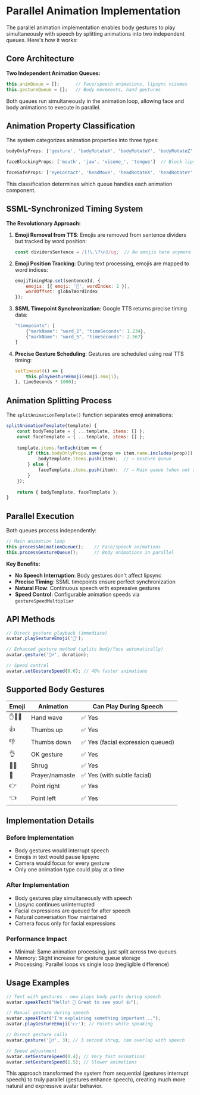 # Parallel Animation Implementation

The parallel animation implementation enables body gestures to play simultaneously with speech by splitting animations into two independent queues. Here's how it works:

## Core Architecture

**Two Independent Animation Queues:**
```javascript
this.animQueue = [];      // Face/speech animations, lipsync visemes
this.gestureQueue = [];   // Body movements, hand gestures
```

Both queues run simultaneously in the animation loop, allowing face and body animations to execute in parallel.

## Animation Property Classification

The system categorizes animation properties into three types:

```javascript
bodyOnlyProps: ['gesture', 'bodyRotateX', 'bodyRotateY', 'bodyRotateZ', 'handLeft', 'handRight', 'handFistLeft', 'handFistRight']

faceBlockingProps: ['mouth', 'jaw', 'viseme_', 'tongue']  // Block lipsync

faceSafeProps: ['eyeContact', 'headMove', 'headRotateX', 'headRotateY', 'headRotateZ', 'pose', 'eyeBlinkLeft', 'eyeBlinkRight']
```

This classification determines which queue handles each animation component.

## SSML-Synchronized Timing System

**The Revolutionary Approach:**
1. **Emoji Removal from TTS**: Emojis are removed from sentence dividers but tracked by word position:
   ```javascript
   const dividersSentence = /[!\.\?\n]/ug;  // No emojis here anymore
   ```

2. **Emoji Position Tracking**: During text processing, emojis are mapped to word indices:
   ```javascript
   emojiTimingMap.set(sentenceId, {
       emojis: [{ emoji: '👋', wordIndex: 2 }],
       wordOffset: globalWordIndex
   });
   ```

3. **SSML Timepoint Synchronization**: Google TTS returns precise timing data:
   ```javascript
   "timepoints": [
       {"markName": "word_2", "timeSeconds": 1.234},
       {"markName": "word_5", "timeSeconds": 2.567}
   ]
   ```

4. **Precise Gesture Scheduling**: Gestures are scheduled using real TTS timing:
   ```javascript
   setTimeout(() => {
       this.playGestureEmoji(emoji.emoji);
   }, timeSeconds * 1000);
   ```

## Animation Splitting Process

The `splitAnimationTemplate()` function separates emoji animations:

```javascript
splitAnimationTemplate(template) {
    const bodyTemplate = { ...template, items: [] };
    const faceTemplate = { ...template, items: [] };
    
    template.items.forEach(item => {
        if (this.bodyOnlyProps.some(prop => item.name.includes(prop))) {
            bodyTemplate.items.push(item);  // → Gesture queue
        } else {
            faceTemplate.items.push(item);  // → Main queue (when not speaking)
        }
    });
    
    return { bodyTemplate, faceTemplate };
}
```

## Parallel Execution

Both queues process independently:

```javascript
// Main animation loop
this.processAnimationQueue();    // Face/speech animations
this.processGestureQueue();      // Body animations in parallel
```

**Key Benefits:**
- **No Speech Interruption**: Body gestures don't affect lipsync
- **Precise Timing**: SSML timepoints ensure perfect synchronization
- **Natural Flow**: Continuous speech with expressive gestures
- **Speed Control**: Configurable animation speeds via `gestureSpeedMultiplier`

## API Methods

```javascript
// Direct gesture playback (immediate)
avatar.playGestureEmoji('👋');

// Enhanced gesture method (splits body/face automatically)
avatar.gesture('🤷‍♂️', duration);

// Speed control
avatar.setGestureSpeed(0.6); // 40% faster animations
```

## Supported Body Gestures

| Emoji | Animation | Can Play During Speech |
|-------|-----------|----------------------|
| ✋🤚👋 | Hand wave | ✅ Yes |
| 👍 | Thumbs up | ✅ Yes |
| 👎 | Thumbs down | ✅ Yes (facial expression queued) |
| 👌 | OK gesture | ✅ Yes |
| 🤷‍♂️ | Shrug | ✅ Yes |
| 🙏 | Prayer/namaste | ✅ Yes (with subtle facial) |
| 👉 | Point right | ✅ Yes |
| 👈 | Point left | ✅ Yes |

## Implementation Details

### Before Implementation
- Body gestures would interrupt speech
- Emojis in text would pause lipsync
- Camera would focus for every gesture
- Only one animation type could play at a time

### After Implementation  
- Body gestures play simultaneously with speech
- Lipsync continues uninterrupted
- Facial expressions are queued for after speech
- Natural conversation flow maintained
- Camera focus only for facial expressions

### Performance Impact
- Minimal: Same animation processing, just split across two queues
- Memory: Slight increase for gesture queue storage
- Processing: Parallel loops vs single loop (negligible difference)

## Usage Examples

```javascript
// Text with gestures - now plays body parts during speech
avatar.speakText("Hello! 👋 Great to see you! 👍");

// Manual gesture during speech
avatar.speakText("I'm explaining something important...");
avatar.playGestureEmoji('👉'); // Points while speaking

// Direct gesture calls
avatar.gesture('🤷‍♂️', 3); // 3 second shrug, can overlap with speech

// Speed adjustment
avatar.setGestureSpeed(0.4); // Very fast animations
avatar.setGestureSpeed(1.5); // Slower animations
```

This approach transformed the system from sequential (gestures interrupt speech) to truly parallel (gestures enhance speech), creating much more natural and expressive avatar behavior.